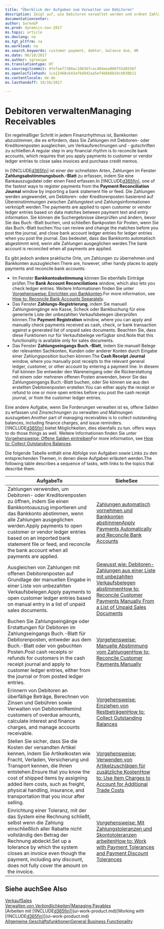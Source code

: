 ```yaml
---
title: "Überblick der Aufgaben zum Verwalten von Debitoren"
description: Zeigt auf, wie Debitoren verwaltet werden und ordnet Zahlungen einem Debitor oder Kreditorenposten zu.
documentationcenter: 
author: SorenGP
ms.prod: dynamics-nav-2017
ms.topic: article
ms.devlang: na
ms.tgt_pltfrm: na
ms.workload: na
ms.search.keywords: customer payment, debtor, balance due, AR
ms.date: 08/10/2017
ms.author: sgroespe
ms.translationtype: HT
ms.sourcegitcommit: 4fefaef7380ac10836fcac404eea006f55d8556f
ms.openlocfilehash: 1ca12468c643af6d942aa5ef4b6b6b54cb830b11
ms.contentlocale: de-de
ms.lasthandoff: 10/16/2017

---
```

# <a name="managing-receivables"></a><span data-ttu-id="696a5-103">Debitoren verwalten</span><span class="sxs-lookup"><span data-stu-id="696a5-103">Managing Receivables</span></span>
<span data-ttu-id="696a5-104">Ein regelmäßiger Schritt in jedem Finanzrhythmus ist, Bankkonten abzustimmen, die es erfordern, dass Sie Zahlungen mit Debitoren- oder Kreditorenposten ausgleichen, um Verkaufsrechnungen und - gutschriften zu schließen.</span><span class="sxs-lookup"><span data-stu-id="696a5-104">A regular step in any financial rhythm is to reconcile bank accounts, which requires that you apply payments to customer or vendor ledger entries to close sales invoices and purchase credit memos.</span></span>  

<span data-ttu-id="696a5-105">In [!INCLUDE[d365fin](includes/d365fin_md.md)] ist einer der schnellsten Arten, Zahlungen im Fenster **Zahlungsabstimmungsbuch.-Blatt** zu erfassen, indem Sie eine Bankauszugsdatei oder einen Feed erfassen.</span><span class="sxs-lookup"><span data-stu-id="696a5-105">In [!INCLUDE[d365fin](includes/d365fin_md.md)], one of the fastest ways to register payments from the **Payment Reconciliation Journal** window by importing a bank statement file or feed.</span></span> <span data-ttu-id="696a5-106">Die Zahlungen werden angewendet, um Debitoren- oder Kreditorenposten basierend auf Übereinstimmungen zwischen Zahlungstext und Zahlungsinformationen verknüpft werden.</span><span class="sxs-lookup"><span data-stu-id="696a5-106">The payments are applied to open customer or vendor ledger entries based on data matches between payment text and entry information.</span></span> <span data-ttu-id="696a5-107">Sie können die Suchergebnisse überprüfen und ändern, bevor Sie das Buch.-Blatt buchen, und schließen Bankposten für Posten, wenn Sie das Buch.-Blatt buchen.</span><span class="sxs-lookup"><span data-stu-id="696a5-107">You can review and change the matches before you post the journal, and close bank account ledger entries for ledger entries when you post the journal.</span></span> <span data-ttu-id="696a5-108">Das bedeutet, dass das Bankkonto automatisch abgestimmt wird, wenn alle Zahlungen ausgeglichen werden.</span><span class="sxs-lookup"><span data-stu-id="696a5-108">The bank account is reconciled when all payments are applied.</span></span>

<span data-ttu-id="696a5-109">Es gibt jedoch andere praktische Orte, um Zahlungen zu übernehmen und Bankkonten auszugleichen:</span><span class="sxs-lookup"><span data-stu-id="696a5-109">There are, however, other handy places to apply payments and reconcile bank accounts:</span></span>  

* <span data-ttu-id="696a5-110">Im Fenster **Bankkontoabstimmung** können Sie ebenfalls Einträge prüfen.</span><span class="sxs-lookup"><span data-stu-id="696a5-110">The **Bank Account Reconciliations** window, which also lets you check ledger entries.</span></span> <span data-ttu-id="696a5-111">Weitere Informationen finden Sie unter [Vorgehensweise: Einrichten von Bankkonten](bank-how-reconcile-bank-accounts-separately.md).</span><span class="sxs-lookup"><span data-stu-id="696a5-111">For more information, see [How to: Reconcile Bank Accounts Separately](bank-how-reconcile-bank-accounts-separately.md).</span></span>  
* <span data-ttu-id="696a5-112">Das Fenster **Zahlungs-Registrierung**, indem Sie manuell Zahlungseingänge wie Kasse, Scheck oder Bankbuchung für eine generierte Liste der unbezahlten Verkaufsbelegen überprüfen können.</span><span class="sxs-lookup"><span data-stu-id="696a5-112">The **Payment Registration** window, where you can apply and manually check payments received as cash, check, or bank transaction against a generated list of unpaid sales documents.</span></span> <span data-ttu-id="696a5-113">Beachten Sie, dass diese Funktionen nur für Verkaufsbelege verfügbar sind.</span><span class="sxs-lookup"><span data-stu-id="696a5-113">Note that this functionality is available only for sales documents.</span></span>  
* <span data-ttu-id="696a5-114">Das Fenster **Zahlungseingangs Buch.-Blatt**, indem Sie manuell Belege der relevanten Sachkonten, Kunden oder anderer Konten durch Eingabe einer Zahlungsposition buchen können.</span><span class="sxs-lookup"><span data-stu-id="696a5-114">The **Cash Receipt Journal** window, where you manually post receipts to the relevant general ledger, customer, or other account by entering a payment line.</span></span> <span data-ttu-id="696a5-115">In diesem Fall können Sie entweder den Wareneingang oder die Rückerstattung mit einem oder mehreren offenen Posten anwenden, bevor Sie das Zahlungseingangs Buch.-Blatt buchen, oder Sie können sie aus den erstellten Debitorenposten erstellen.</span><span class="sxs-lookup"><span data-stu-id="696a5-115">You can either apply the receipt or refund to one or more open entries before you post the cash receipt journal, or from the customer ledger entries.</span></span>  

<span data-ttu-id="696a5-116">Eine andere Aufgabe, wenn Sie Forderungen verwalten ist es, offene Salden zu erfassen und Zinsrechnungen zu verwalten und Mahnungen auszugeben.</span><span class="sxs-lookup"><span data-stu-id="696a5-116">Another part of managing receivables is to collect outstanding balances, including finance charges, and issue reminders.</span></span> [!INCLUDE[d365fin](includes/d365fin_md.md)]<span data-ttu-id="696a5-117"> bietet Möglichkeiten, dies ebenfalls zu tun.</span><span class="sxs-lookup"><span data-stu-id="696a5-117"> offers ways to do those things as well.</span></span> <span data-ttu-id="696a5-118">Weitere Informationen finden Sie unter [Vorgehensweise: Offene Salden eintreiben](receivables-collect-outstanding-balances.md)</span><span class="sxs-lookup"><span data-stu-id="696a5-118">For more information, see [How to: Collect Outstanding Balances](receivables-collect-outstanding-balances.md).</span></span>  

<span data-ttu-id="696a5-119">Die folgende Tabelle enthält eine Abfolge von Aufgaben sowie Links zu den entsprechenden Themen, in denen diese Aufgaben erläutert werden.</span><span class="sxs-lookup"><span data-stu-id="696a5-119">The following table describes a sequence of tasks, with links to the topics that describe them.</span></span>  

| <span data-ttu-id="696a5-120">Aufgabe</span><span class="sxs-lookup"><span data-stu-id="696a5-120">To</span></span> | <span data-ttu-id="696a5-121">Siehe</span><span class="sxs-lookup"><span data-stu-id="696a5-121">See</span></span> |
| --- | --- |
| <span data-ttu-id="696a5-122">Zahlungen verwenden, um Debitoren- oder Kreditorenposten zu öffnen, indem Sie einen Bankkontoauszug importieren und das Bankkonto abstimmen, wenn alle Zahlungen ausgeglichen werden.</span><span class="sxs-lookup"><span data-stu-id="696a5-122">Apply payments to open customer or vendor ledger entries based on an imported bank statement file or feed, and reconcile the bank account when all payments are applied.</span></span> |[<span data-ttu-id="696a5-123">Zahlungen automatisch vornehmen und Bankkonten abstimmen</span><span class="sxs-lookup"><span data-stu-id="696a5-123">Apply Payments Automatically and Reconcile Bank Accounts</span></span>](receivables-apply-payments-auto-reconcile-bank-accounts.md) |
| <span data-ttu-id="696a5-124">Ausgleichen von Zahlungen mit offenen Debitorenposten auf Grundlage der manuellen Eingabe in einer Liste von unbezahlten Verkaufsbelegen.</span><span class="sxs-lookup"><span data-stu-id="696a5-124">Apply payments to open customer ledger entries based on manual entry in a list of unpaid sales documents.</span></span> |[<span data-ttu-id="696a5-125">Gewusst wie: Debitoren-Zahlungen aus einer Liste mit unbezahlten Verkaufsbelegen abstimmen</span><span class="sxs-lookup"><span data-stu-id="696a5-125">How to: Reconcile Customer Payments Manually From a List of Unpaid Sales Documents</span></span>](receivables-how-reconcile-customer-payments-list-unpaid-sales-documents.md) |
| <span data-ttu-id="696a5-126">Buchen Sie Zahlungseingänge oder Erstattungen für Debitoren im Zahlungseingangs Buch.-Blatt für Debitorenposten, entweder aus dem Buch.-Blatt oder von gebuchten Posten.</span><span class="sxs-lookup"><span data-stu-id="696a5-126">Post cash receipts or refunds for customers in the cash receipt journal and apply to customer ledger entries, either from the journal or from posted ledger entries.</span></span> |[<span data-ttu-id="696a5-127">Vorgehensweise: Manuelle Abstimmung vom Zahlungen</span><span class="sxs-lookup"><span data-stu-id="696a5-127">How to: Reconcile Customer Payments Manually</span></span>](receivables-how-apply-sales-transactions-manually.md) |
| <span data-ttu-id="696a5-128">Erinnern von Debitoren an überfällige Beträge, Berechnen von Zinsen und Gebühren sowie Verwalten von Debitoren</span><span class="sxs-lookup"><span data-stu-id="696a5-128">Remind customers of overdue amounts, calculate interest and finance charges, and manage accounts receivable.</span></span> |[<span data-ttu-id="696a5-129">Vorgehensweise: Einziehen von Restbeträgen</span><span class="sxs-lookup"><span data-stu-id="696a5-129">How to: Collect Outstanding Balances</span></span>](receivables-collect-outstanding-balances.md) |
|<span data-ttu-id="696a5-130">Stellen Sie sicher, dass Sie die Kosten der versandten Artikel kennen, indem Sie Artikelkosten wie Fracht, Verladen, Versicherung und Transport kennen, die Ihnen entstehen.</span><span class="sxs-lookup"><span data-stu-id="696a5-130">Ensure that you know the cost of shipped items by assigning added item costs, such as freight, physical handling, insurance, and transportation that you incur after selling.</span></span>|[<span data-ttu-id="696a5-131">Vorgehensweise: Verwenden von Artikelzuschlägen für zusätzliche Kosten</span><span class="sxs-lookup"><span data-stu-id="696a5-131">How to: Use Item Charges to Account for Additional Trade Costs</span></span>](payables-how-assign-item-charges.md)|
|<span data-ttu-id="696a5-132">Einrichtung einer Toleranz, mit der das System eine Rechnung schließt, selbst wenn die Zahlung einschließlich aller Rabatte nicht vollständig den Betrag der Rechnung abdeckt.</span><span class="sxs-lookup"><span data-stu-id="696a5-132">Set up a tolerance by which the system closes an invoice even though the payment, including any discount, does not fully cover the amount on the invoice.</span></span>|[<span data-ttu-id="696a5-133">Vorgehensweise: Mit Zahlungstoleranzen und Skontotoleranzen arbeiten</span><span class="sxs-lookup"><span data-stu-id="696a5-133">How to: Work with Payment Tolerances and Payment Discount Tolerances</span></span>](finance-payment-tolerance-and-payment-discount-tolerance.md)|
## <a name="see-also"></a><span data-ttu-id="696a5-134">Siehe auch</span><span class="sxs-lookup"><span data-stu-id="696a5-134">See Also</span></span>
[<span data-ttu-id="696a5-135">Verkauf</span><span class="sxs-lookup"><span data-stu-id="696a5-135">Sales</span></span>](sales-manage-sales.md)  
[<span data-ttu-id="696a5-136">Verwalten von Verbindlichkeiten|</span><span class="sxs-lookup"><span data-stu-id="696a5-136">Managing Payables</span></span>](payables-manage-payables.md)  
<span data-ttu-id="696a5-137">[Arbeiten mit [!INCLUDE[d365fin](includes/d365fin_md.md)]](ui-work-product.md)</span><span class="sxs-lookup"><span data-stu-id="696a5-137">[Working with [!INCLUDE[d365fin](includes/d365fin_md.md)]](ui-work-product.md)</span></span>  
[<span data-ttu-id="696a5-138">Allgemeine Geschäftsfunktionen</span><span class="sxs-lookup"><span data-stu-id="696a5-138">General Business Functionality</span></span>](ui-across-business-areas.md)

